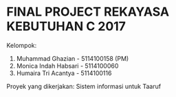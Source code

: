 # FINAL PROJECT REKAYASA KEBUTUHAN C 2017

Kelompok:
1. Muhammad Ghazian - 5114100158 (PM)
2. Monica Indah Habsari - 5114100060
3. Humaira Tri Acantya - 5114100116

Proyek yang dikerjakan:
Sistem informasi untuk Taaruf